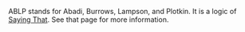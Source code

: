 ABLP stands for Abadi, Burrows, Lampson, and Plotkin. It is a logic of [Saying That](./Says.md).
See that page for more information.